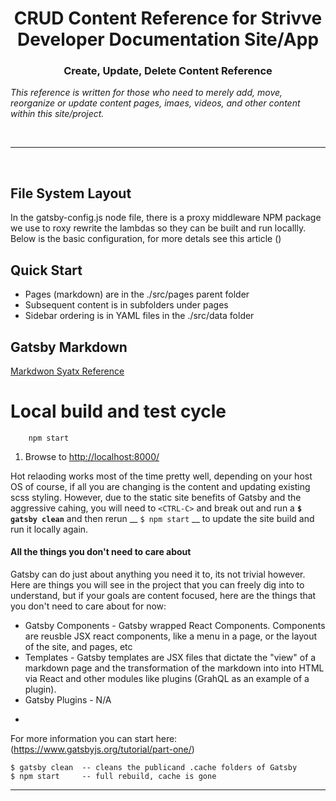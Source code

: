 <div style="text-align: center"><H1>CRUD Content Reference for Strivve Developer Documentation Site/App</H1></div>
<div style="text-align: center"><H3>Create, Update, Delete Content Reference</H3></div>


_This reference is written for those who need to merely add, move, reorganize or update content pages, imaes, videos, and other content within this site/project._

<div>&nbsp;</div>

****

<div>&nbsp;</div>

## File System Layout
In the gatsby-config.js node file, there is a proxy middleware NPM package we use to roxy rewrite the lambdas so they can be built and run locallly.  Below is the basic configuration, for more detals see this article ()

## Quick Start
+ Pages (markdown) are in the ./src/pages parent folder
+ Subsequent content is in subfolders under pages
+ Sidebar ordering is in YAML files in the ./src/data folder

## Gatsby Markdown
[Markdwon Syatx Reference](https://www.gatsbyjs.org/docs/mdx/markdown-syntax/)


# Local build and test cycle

        npm start

1. Browse to [http://localhost:8000/](http://localhost:8000/)

Hot relaoding works most of the time pretty well, depending on your host OS of course, if all you are changing is the content and updating existing scss styling.  However, due to the static site benefits of Gatsby and the aggressive cahing, you will need to `<CTRL-C>` and break out and run a __`$ gatsby clean`__ and then rerun __ `$ npm start` __ to update the site build and run it locally again.

#### All the things you don't need to care about
Gatsby can do just about anything you need it to, its not trivial however.  Here are things you will see in the project that you can freely dig into to understand, but if your goals are content focused, here are the things that you don't need to care about for now:
+ Gatsby Components - Gatsby wrapped React Components.  Components are reusble JSX react components, like a menu in a page, or the layout of the site, and pages, etc
+ Templates - Gatsby templates are JSX files that dictate the "view" of a markdown page and the transformation of the markdown into into HTML via React and other modules like plugins (GrahQL as an example of a plugin).
+ Gatsby Plugins - N/A
* 

For more information you can start here: (https://www.gatsbyjs.org/tutorial/part-one/)

    $ gatsby clean  -- cleans the publicand .cache folders of Gatsby
    $ npm start     -- full rebuild, cache is gone

***
